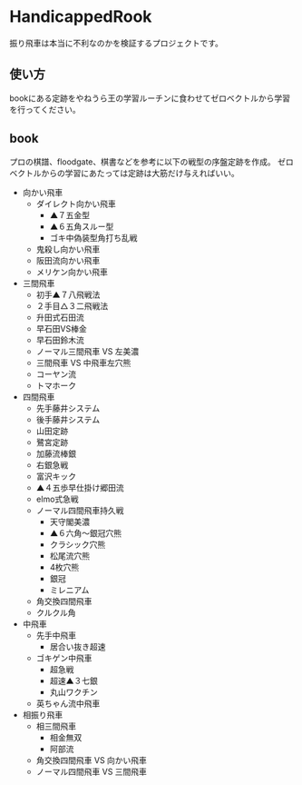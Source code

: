 ﻿# HandicappedRook

振り飛車は本当に不利なのかを検証するプロジェクトです。

## 使い方

bookにある定跡をやねうら王の学習ルーチンに食わせてゼロベクトルから学習を行ってください。

## book

プロの棋譜、floodgate、棋書などを参考に以下の戦型の序盤定跡を作成。
ゼロベクトルからの学習にあたっては定跡は大筋だけ与えればいい。

- 向かい飛車
	- ダイレクト向かい飛車
		- ▲７五金型
		- ▲６五角スルー型
		- ゴキ中偽装型角打ち乱戦
	- 鬼殺し向かい飛車
	- 阪田流向かい飛車
	- メリケン向かい飛車
- 三間飛車
	- 初手▲７八飛戦法
	- ２手目△３二飛戦法
	- 升田式石田流
	- 早石田VS棒金
	- 早石田鈴木流
	- ノーマル三間飛車 VS 左美濃
	- 三間飛車 VS 中飛車左穴熊
	- コーヤン流
	- トマホーク
- 四間飛車
	- 先手藤井システム
	- 後手藤井システム
	- 山田定跡
	- 鷺宮定跡
	- 加藤流棒銀
	- 右銀急戦
	- 富沢キック
	- ▲４五歩早仕掛け郷田流
	- elmo式急戦
	- ノーマル四間飛車持久戦
		- 天守閣美濃
		- ▲６六角～銀冠穴熊
		- クラシック穴熊
		- 松尾流穴熊
		- 4枚穴熊
		- 銀冠
		- ミレニアム
	- 角交換四間飛車
	- クルクル角
- 中飛車
	- 先手中飛車
		- 居合い抜き超速
	- ゴキゲン中飛車
		- 超急戦
		- 超速▲３七銀
		- 丸山ワクチン
	- 英ちゃん流中飛車
- 相振り飛車
	- 相三間飛車
		- 相金無双
		- 阿部流
	- 角交換四間飛車 VS 向かい飛車
	- ノーマル四間飛車 VS 三間飛車
